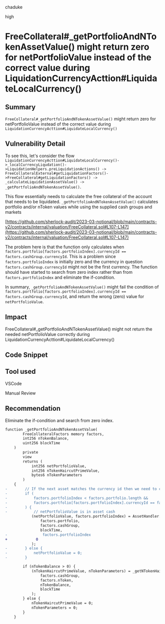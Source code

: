 chaduke

high

# FreeCollateral#_getPortfolioAndNTokenAssetValue() might return zero for netPortfolioValue instead of the correct value during LiquidationCurrencyActtion#LiquidateLocalCurrency()

## Summary
 ``FreeCollateral#_getPortfolioAndNTokenAssetValue()`` might return zero for netPortfolioValue instead of the correct value during ``LiquidationCurrencyActtion#LiquidateLocalCurrency()``

## Vulnerability Detail
To see this, let's consider the flow
``LiquidationCurrencyActtion#LiquidateLocalCurrency()->_localCurrencyLiqudation()->LiquidationHelpers.preLiquidationActions() -> FreeCollateralExternal#getLiquidationFactors()->FreeCollateral#getLiquidationFactors() -> _calculateLiquidationAssetValue() -> _getPortfolioAndNTokenAssetValue()``. 

This flow essentially needs to calculate the free collateral of the account that needs to be liquidated.  ``_getPortfolioAndNTokenAssetValue()`` calculates portfolio and/or nToken values while using the supplied cash groups and markets

[https://github.com/sherlock-audit/2023-03-notional/blob/main/contracts-v2/contracts/internal/valuation/FreeCollateral.sol#L107-L147](https://github.com/sherlock-audit/2023-03-notional/blob/main/contracts-v2/contracts/internal/valuation/FreeCollateral.sol#L107-L147)

The problem here is that the function only calculates when ``factors.portfolio[factors.portfolioIndex].currencyId == factors.cashGroup.currencyId``. This is a problem since ``factors.portfolioIndex`` is initially zero and the currency in question ``factors.cashGroup.currencyId`` might not be the first currency.  The function should have started to search from zero index rather than from  ``factors.portfolioIndex`` and eliminate the if-condition. 

In summary, ``_getPortfolioAndNTokenAssetValue()`` might fail the condition of ``factors.portfolio[factors.portfolioIndex].currencyId == factors.cashGroup.currencyId``, and return the wrong (zero) value for ``netPortfolioValue``. 

## Impact
FreeCollateral#_getPortfolioAndNTokenAssetValue() might not return the needed netPortfolioValue correctly during LiquidationCurrencyActtion#LiquidateLocalCurrency()


## Code Snippet


## Tool used
VSCode

Manual Review

## Recommendation
Eliminate the if-condition and search from zero index. 

```diff
function _getPortfolioAndNTokenAssetValue(
        FreeCollateralFactors memory factors,
        int256 nTokenBalance,
        uint256 blockTime
    )
        private
        view
        returns (
            int256 netPortfolioValue,
            int256 nTokenHaircutPrimeValue,
            bytes6 nTokenParameters
        )
    {
-        // If the next asset matches the currency id then we need to calculate the cash group -value
-        if (
-            factors.portfolioIndex < factors.portfolio.length &&
-            factors.portfolio[factors.portfolioIndex].currencyId == factors.cashGroup.currencyId
-        ) {
-            // netPortfolioValue is in asset cash
            (netPortfolioValue, factors.portfolioIndex) = AssetHandler.getNetCashGroupValue(
                factors.portfolio,
                factors.cashGroup,
                blockTime,
-                factors.portfolioIndex
+             0
            );
-        } else {
-            netPortfolioValue = 0;
-        }

        if (nTokenBalance > 0) {
            (nTokenHaircutPrimeValue, nTokenParameters) = _getNTokenHaircutPrimePV(
                factors.cashGroup,
                factors.nToken,
                nTokenBalance,
                blockTime
            );
        } else {
            nTokenHaircutPrimeValue = 0;
            nTokenParameters = 0;
        }
    }
```